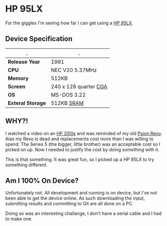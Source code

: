 # HP 95LX

For the giggles I'm seeing how far I can get using a [HP 95LX](https://en.m.wikipedia.org/wiki/HP_95LX). 

## Device Specification

|.|.|
|-|-|
|**Release Year**|1991| 
|**CPU**|NEC V20 5.37MHz|
|**Memory**|512KB|
|**Screen**|240 x 128 quarter [CGA](https://en.m.wikipedia.org/wiki/Color_Graphics_Adapter)|
|**OS**|MS-DOS 3.22|
|**Exteral Storage**|512KB [SRAM](https://en.m.wikipedia.org/wiki/Static_random-access_memory)|

## WHY?!

I watched a video on an [HP 200lx](https://en.wikipedia.org/wiki/HP_200LX) and was reminded of my old [Psion Revo](https://en.wikipedia.org/wiki/Psion_Revo). Alas my Revo is dead and replacements cost more than I was willing to spend. The Series 5 (the bigger, little brother) was an acceptable cost so I picked on up. Now I needed to justify the cost by doing *something* with it.

This is that something. It was great fun, so I picked up a HP 95LX to try something different.

## Am I 100% On Device?

Unfortunately not. All development and running is on device, but I've not been able to get the device online. 
As such downloading the input, submitting results and committing to Git are all done on a PC.

Doing so was an interesting challange, I don't have a serial cable and I had to make one. 

